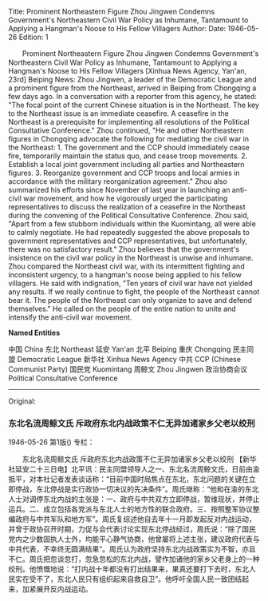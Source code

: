 Title: Prominent Northeastern Figure Zhou Jingwen Condemns Government's Northeastern Civil War Policy as Inhumane, Tantamount to Applying a Hangman's Noose to His Fellow Villagers
Author:
Date: 1946-05-26
Edition: 1

　　Prominent Northeastern Figure Zhou Jingwen
    Condemns Government's Northeastern Civil War Policy as Inhumane, Tantamount to Applying a Hangman's Noose to His Fellow Villagers
    [Xinhua News Agency, Yan'an, 23rd] Beiping News: Zhou Jingwen, a leader of the Democratic League and a prominent figure from the Northeast, arrived in Beiping from Chongqing a few days ago. In a conversation with a reporter from this agency, he stated: "The focal point of the current Chinese situation is in the Northeast. The key to the Northeast issue is an immediate ceasefire. A ceasefire in the Northeast is a prerequisite for implementing all resolutions of the Political Consultative Conference." Zhou continued, "He and other Northeastern figures in Chongqing advocate the following for mediating the civil war in the Northeast: 1. The government and the CCP should immediately cease fire, temporarily maintain the status quo, and cease troop movements. 2. Establish a local joint government including all parties and Northeastern figures. 3. Reorganize government and CCP troops and local armies in accordance with the military reorganization agreement." Zhou also summarized his efforts since November of last year in launching an anti-civil war movement, and how he vigorously urged the participating representatives to discuss the realization of a ceasefire in the Northeast during the convening of the Political Consultative Conference. Zhou said, "Apart from a few stubborn individuals within the Kuomintang, all were able to calmly negotiate. He had repeatedly suggested the above proposals to government representatives and CCP representatives, but unfortunately, there was no satisfactory result." Zhou believes that the government's insistence on the civil war policy in the Northeast is unwise and inhumane. Zhou compared the Northeast civil war, with its intermittent fighting and inconsistent urgency, to a hangman's noose being applied to his fellow villagers. He said with indignation, "Ten years of civil war have not yielded any results. If we really continue to fight, the people of the Northeast cannot bear it. The people of the Northeast can only organize to save and defend themselves." He called on the people of the entire nation to unite and intensify the anti-civil war movement.



**Named Entities**

中国	China
东北	Northeast
延安	Yan'an
北平	Beiping
重庆	Chongqing
民主同盟	Democratic League
新华社	Xinhua News Agency
中共	CCP (Chinese Communist Party)
国民党	Kuomintang
周鲸文	Zhou Jingwen
政治协商会议  Political Consultative Conference



<hr /> 

Original: 


### 东北名流周鲸文氏  斥政府东北内战政策不仁无异加诸家乡父老以绞刑

1946-05-26
第1版()
专栏：

　　东北名流周鲸文氏
    斥政府东北内战政策不仁无异加诸家乡父老以绞刑
    【新华社延安二十三日电】北平讯：民主同盟领导人之一、东北名流周鲸文氏，日前由渝抵平，对本社记者发表谈话称：“目前中国时局焦点在东北，东北问题的关键在立即停战，东北停战是实行政协一切决议的先决条件”。周氏继称：“他和在渝的东北人士对调停东北内战的主张是：一、政府与中共双方立即停战，暂维现状，并停止运兵。二、成立包括各党派与东北人士的地方性的联合政府。三、按照整军协议整编政府与中共军队和地方军”。周氏复综述他自去年十一月即发起反对内战运动，并曾于政协召开时期，力促与会代表讨论实现东北停战经过，周氏说：“除了国民党内之少数固执人士外，均能平心静气协商，他曾屡将上述主张，建议政府代表与中共代表，不幸终无圆满结果”。周氏认为政府坚持东北内战政策实为不智，亦且不仁。周氏把忽谈忽打，忽急忽松的东北内战，譬作加诸他的家乡父老身上的一种绞刑。他愤慨地说：“打内战十年都没有打出结果来，果真还要打下去时，东北人民实在受不了，东北人民只有组织起来自救自卫”。他呼吁全国人民一致团结起来，加紧展开反内战运动。
